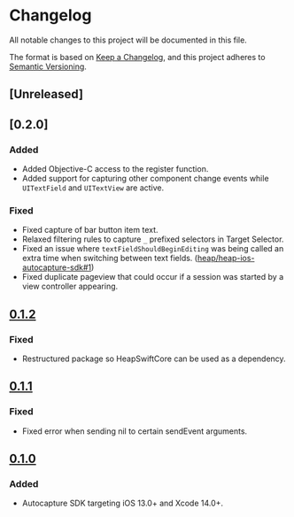 # Changelog

All notable changes to this project will be documented in this file.

The format is based on [Keep a Changelog](https://keepachangelog.com/en/1.0.0/),
and this project adheres to [Semantic Versioning](https://semver.org/spec/v2.0.0.html).

## [Unreleased]

## [0.2.0]

### Added

- Added Objective-C access to the register function.
- Added support for capturing other component change events while `UITextField` and `UITextView` are active.

### Fixed

- Fixed capture of bar button item text.
- Relaxed filtering rules to capture `_` prefixed selectors in Target Selector.
- Fixed an issue where `textFieldShouldBeginEditing` was being called an extra time
  when switching between text fields.
  ([heap/heap-ios-autocapture-sdk#1](https://github.com/heap/heap-ios-autocapture-sdk/issues/1))
- Fixed duplicate pageview that could occur if a session was started by a
  view controller appearing.

## [0.1.2]

### Fixed

- Restructured package so HeapSwiftCore can be used as a dependency.

## [0.1.1]

### Fixed

- Fixed error when sending nil to certain sendEvent arguments.

## [0.1.0]

### Added

- Autocapture SDK targeting iOS 13.0+ and Xcode 14.0+.

[0.1.3]: https://github.com/heap/heap-ios-autocapture-sdk/releases/tag/0.1.3
[0.1.2]: https://github.com/heap/heap-ios-autocapture-sdk/releases/tag/0.1.2
[0.1.1]: https://github.com/heap/heap-ios-autocapture-sdk/releases/tag/0.1.1
[0.1.0]: https://github.com/heap/heap-ios-autocapture-sdk/releases/tag/0.1.0
